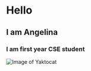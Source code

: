 # Hello
## I am Angelina


### I am first year CSE student
![Image of Yaktocat](https://octodex.github.com/images/yaktocat.png)
